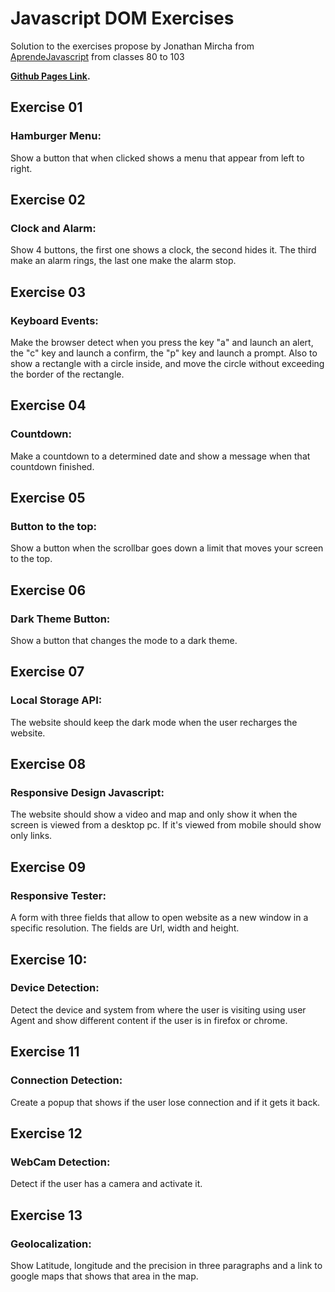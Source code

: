 # Javascript DOM Exercises

Solution to the exercises propose by Jonathan Mircha from [AprendeJavascript](https://aprendejavascript.org/)
from classes 80 to 103

**[Github Pages Link](https://gearyandres94.github.io/domJSExercises/views/).**

## Exercise 01

### Hamburger Menu:

Show a button that when clicked shows a menu that appear from left to right.

## Exercise 02

### Clock and Alarm:

Show 4 buttons, the first one shows a clock, the second hides it. The third make an alarm rings, the last one make the alarm stop.

## Exercise 03

### Keyboard Events:

Make the browser detect when you press the key "a" and launch an alert, the "c" key and launch a confirm, the "p" key and launch a prompt.
Also to show a rectangle with a circle inside, and move the circle without exceeding the border of the rectangle.

## Exercise 04

### Countdown:

Make a countdown to a determined date and show a message when that countdown finished.

## Exercise 05

### Button to the top:

Show a button when the scrollbar goes down a limit that moves your screen to the top.

## Exercise 06

### Dark Theme Button:

Show a button that changes the mode to a dark theme.

## Exercise 07

### Local Storage API:

The website should keep the dark mode when the user recharges the website.

## Exercise 08

### Responsive Design Javascript:

The website should show a video and map and only show it when the screen is viewed from a desktop pc. If it's viewed from mobile should show only links.

## Exercise 09

### Responsive Tester:

A form with three fields that allow to open website as a new window in a specific resolution. The fields are Url, width and height.

## Exercise 10:

### Device Detection:

Detect the device and system from where the user is visiting using user Agent and show different content if the user is in firefox or chrome.

## Exercise 11

### Connection Detection:

Create a popup that shows if the user lose connection and if it gets it back.

## Exercise 12

### WebCam Detection:

Detect if the user has a camera and activate it.

## Exercise 13

### Geolocalization:

Show Latitude, longitude and the precision in three paragraphs and a link to google maps that shows that area in the map.
